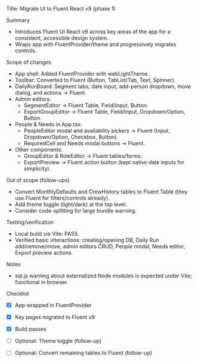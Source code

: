Title: Migrate UI to Fluent React v9 (phase 1)

Summary
- Introduces Fluent UI React v9 across key areas of the app for a consistent, accessible design system.
- Wraps app with FluentProvider/theme and progressively migrates controls.

Scope of changes
- App shell: Added FluentProvider with webLightTheme.
- Toolbar: Converted to Fluent (Button, TabList/Tab, Text, Spinner).
- DailyRunBoard: Segment tabs, date input, add-person dropdown, move dialog, and actions → Fluent.
- Admin editors:
	- SegmentEditor → Fluent Table, Field/Input, Button.
	- ExportGroupEditor → Fluent Table, Field/Input, Dropdown/Option, Button.
- People & Needs in App.tsx:
	- PeopleEditor modal and availability pickers → Fluent (Input, Dropdown/Option, Checkbox, Button).
	- RequiredCell and Needs modal buttons → Fluent.
- Other components:
	- GroupEditor & RoleEditor → Fluent tables/forms.
	- ExportPreview → Fluent action button (kept native date inputs for simplicity).

Out of scope (follow-ups)
- Convert MonthlyDefaults and CrewHistory tables to Fluent Table (they use Fluent for filters/controls already).
- Add theme toggle (light/dark) at the top level.
- Consider code-splitting for large bundle warning.

Testing/verification
- Local build via Vite: PASS.
- Verified basic interactions: creating/opening DB, Daily Run add/remove/move, admin editors CRUD, People modal, Needs editor, Export preview actions.

Notes
- sql.js warning about externalized Node modules is expected under Vite; functional in browser.

Checklist
- [x] App wrapped in FluentProvider
- [x] Key pages migrated to Fluent v9
- [x] Build passes
- [ ] Optional: Theme toggle (follow-up)
- [ ] Optional: Convert remaining tables to Fluent (follow-up)

